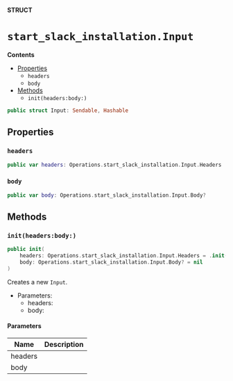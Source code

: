 **STRUCT**

# `start_slack_installation.Input`

**Contents**

- [Properties](#properties)
  - `headers`
  - `body`
- [Methods](#methods)
  - `init(headers:body:)`

```swift
public struct Input: Sendable, Hashable
```

## Properties
### `headers`

```swift
public var headers: Operations.start_slack_installation.Input.Headers
```

### `body`

```swift
public var body: Operations.start_slack_installation.Input.Body?
```

## Methods
### `init(headers:body:)`

```swift
public init(
    headers: Operations.start_slack_installation.Input.Headers = .init(),
    body: Operations.start_slack_installation.Input.Body? = nil
)
```

Creates a new `Input`.

- Parameters:
  - headers:
  - body:

#### Parameters

| Name | Description |
| ---- | ----------- |
| headers |  |
| body |  |